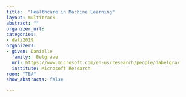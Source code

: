 ```yaml
---
title:  "Healthcare in Machine Learning"
layout: multitrack
abstract: "" 
organizer_url: 
categories:
- dali2019
organizers:
- given: Danielle  
  family:  Belgrave 
  url: https://www.microsoft.com/en-us/research/people/dabelgra/
  institute: Microsoft Research
room: "TBA"
show_abstracts: false

---
```

